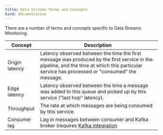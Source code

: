 ```yaml
---
title: Data Streams Terms and Concepts
kind: documentation
---
```


There are a number of terms and concepts specific to Data Streams Monitoring.

| Concept | Description |
| ------- | ----------- |
| Origin latency | Latency observed between the time the first message was produced by the first service in the pipeline, and the time at which this particular service has processed or "consumed" the message. |
| Edge latency | Latency observed between the time a message was added to this queue and picked up by this service ("last hop" latency). |
| Throughput | The rate at which messages are being consumed by this service. |
| Consumer lag | Lag in messages between consumer and Kafka broker (requires [Kafka integration][1] |


[1]: https://docs.datadoghq.com/integrations/kafka/?tab=host#kafka-consumer-integration

